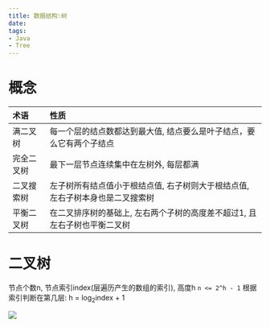 ```yaml
---
title: 数据结构:树
date: 
tags:
- Java
- Tree
---
```


# 概念

| 术语       | 性质                                                         |
| :--------- | :----------------------------------------------------------- |
| 满二叉树   | 每一个层的结点数都达到最大值, 结点要么是叶子结点，要么它有两个子结点 |
| 完全二叉树 | 最下一层节点连续集中在左树外, 每层都满                       |
| 二叉搜索树 | 左子树所有结点值小于根结点值, 右子树则大于根结点值, 左右子树本身也是二叉搜索树 |
| 平衡二叉树 | 在二叉排序树的基础上, 左右两个子树的高度差不超过1, 且左右子树也平衡二叉树 |

# 二叉树

节点个数n, 节点索引index(层遍历产生的数组的索引), 高度h
`n <= 2^h - 1`
根据索引判断在第几层:
h = log<sub>2</sub>index + 1



[![](https://static.segmentfault.com/v-5b1df2a7/global/img/creativecommons-cc.svg)](https://creativecommons.org/licenses/by-nc-nd/4.0/)

